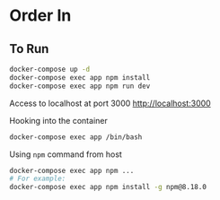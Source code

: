 # Order In

## To Run

```bash
docker-compose up -d
docker-compose exec app npm install
docker-compose exec app npm run dev
```

Access to localhost at port 3000 [http://localhost:3000](http://localhost:3000)

Hooking into the container

```bash
docker-compose exec app /bin/bash
```

Using `npm` command from host

```bash
docker-compose exec app npm ...
# For example:
docker-compose exec app npm install -g npm@8.18.0
```